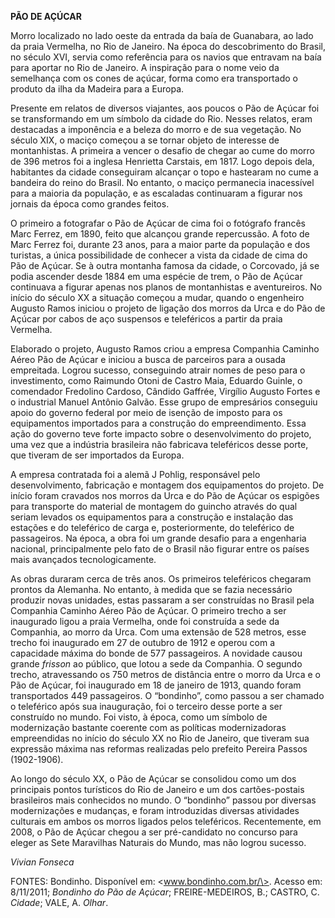 **PÃO DE AÇÚCAR**

Morro localizado no lado oeste da entrada da baía de Guanabara, ao lado
da praia Vermelha, no Rio de Janeiro. Na época do descobrimento do
Brasil, no século XVI, servia como referência para os navios que
entravam na baía para aportar no Rio de Janeiro. A inspiração para o
nome veio da semelhança com os cones de açúcar, forma como era
transportado o produto da ilha da Madeira para a Europa.

Presente em relatos de diversos viajantes, aos poucos o Pão de Açúcar
foi se transformando em um símbolo da cidade do Rio. Nesses relatos,
eram destacadas a imponência e a beleza do morro e de sua vegetação. No
século XIX, o maciço começou a se tornar objeto de interesse de
montanhistas. A primeira a vencer o desafio de chegar ao cume do morro
de 396 metros foi a inglesa Henrietta Carstais, em 1817. Logo depois
dela, habitantes da cidade conseguiram alcançar o topo e hastearam no
cume a bandeira do reino do Brasil. No entanto, o maciço permanecia
inacessível para a maioria da população, e as escaladas continuaram a
figurar nos jornais da época como grandes feitos.

O primeiro a fotografar o Pão de Açúcar de cima foi o fotógrafo francês
Marc Ferrez, em 1890, feito que alcançou grande repercussão. A foto de
Marc Ferrez foi, durante 23 anos, para a maior parte da população e dos
turistas, a única possibilidade de conhecer a vista da cidade de cima do
Pão de Açúcar. Se à outra montanha famosa da cidade, o Corcovado, já se
podia ascender desde 1884 em uma espécie de trem, o Pão de Açúcar
continuava a figurar apenas nos planos de montanhistas e aventureiros.
No início do século XX a situação começou a mudar, quando o engenheiro
Augusto Ramos iniciou o projeto de ligação dos morros da Urca e do Pão
de Açúcar por cabos de aço suspensos e teleféricos a partir da praia
Vermelha.

Elaborado o projeto, Augusto Ramos criou a empresa Companhia Caminho
Aéreo Pão de Açúcar e iniciou a busca de parceiros para a ousada
empreitada. Logrou sucesso, conseguindo atrair nomes de peso para o
investimento, como Raimundo Otoni de Castro Maia, Eduardo Guinle, o
comendador Fredolino Cardoso, Cândido Gaffrée, Virgílio Augusto Fortes e
o industrial Manuel Antônio Galvão. Esse grupo de empresários conseguiu
apoio do governo federal por meio de isenção de imposto para os
equipamentos importados para a construção do empreendimento. Essa ação
do governo teve forte impacto sobre o desenvolvimento do projeto, uma
vez que a indústria brasileira não fabricava teleféricos desse porte,
que tiveram de ser importados da Europa.

A empresa contratada foi a alemã J Pohlig, responsável pelo
desenvolvimento, fabricação e montagem dos equipamentos do projeto. De
início foram cravados nos morros da Urca e do Pão de Açúcar os espigões
para transporte do material de montagem do guincho através do qual
seriam levados os equipamentos para a construção e instalação das
estações e do teleférico de carga e, posteriormente, do teleférico de
passageiros. Na época, a obra foi um grande desafio para a engenharia
nacional, principalmente pelo fato de o Brasil não figurar entre os
países mais avançados tecnologicamente.

As obras duraram cerca de três anos. Os primeiros teleféricos chegaram
prontos da Alemanha. No entanto, à medida que se fazia necessário
produzir novas unidades, estas passaram a ser construídas no Brasil pela
Companhia Caminho Aéreo Pão de Açúcar. O primeiro trecho a ser
inaugurado ligou a praia Vermelha, onde foi construída a sede da
Companhia, ao morro da Urca. Com uma extensão de 528 metros, esse trecho
foi inaugurado em 27 de outubro de 1912 e operou com a capacidade máxima
do bonde de 577 passageiros. A novidade causou grande *frisson* ao
público, que lotou a sede da Companhia. O segundo trecho, atravessando
os 750 metros de distância entre o morro da Urca e o Pão de Açúcar, foi
inaugurado em 18 de janeiro de 1913, quando foram transportados 449
passageiros. O “bondinho”, como passou a ser chamado o teleférico após
sua inauguração, foi o terceiro desse porte a ser construído no mundo.
Foi visto, à época, como um símbolo de modernização bastante coerente
com as políticas modernizadoras empreendidas no início do século XX no
Rio de Janeiro, que tiveram sua expressão máxima nas reformas realizadas
pelo prefeito Pereira Passos (1902-1906).

Ao longo do século XX, o Pão de Açúcar se consolidou como um dos
principais pontos turísticos do Rio de Janeiro e um dos cartões-postais
brasileiros mais conhecidos no mundo. O “bondinho” passou por diversas
modernizações e mudanças, e foram introduzidas diversas atividades
culturais em ambos os morros ligados pelos teleféricos. Recentemente, em
2008, o Pão de Açúcar chegou a ser pré-candidato no concurso para eleger
as Sete Maravilhas Naturais do Mundo, mas não logrou sucesso.

*Vivian Fonseca*

FONTES: Bondinho. Disponível em: \<www.bondinho.com.br/\>. Acesso em:
8/11/2011; *Bondinho do Pão de Açúcar*; FREIRE-MEDEIROS, B.; CASTRO, C.
*Cidade*; VALE, A. *Olhar*.
